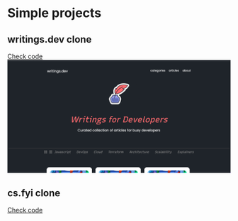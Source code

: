 # Simple projects

## writings.dev clone
[Check code](/writings-dev-clone/)
![Writings dev clone](/previews/writings-dev-clone.png)

## cs.fyi clone
[Check code](/cs-fyi-clone/)